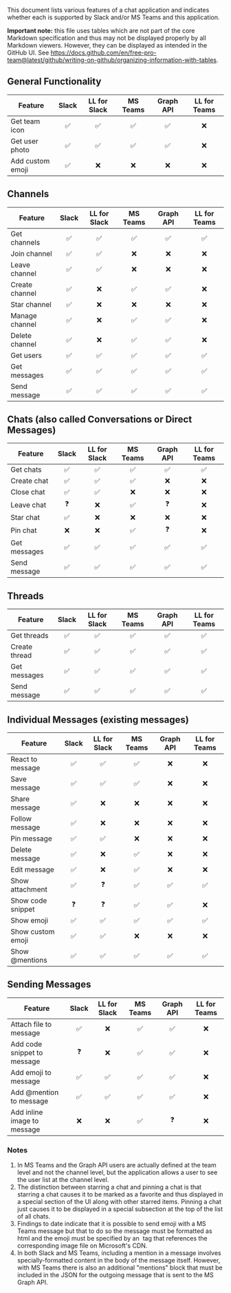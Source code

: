 
This document lists various features of a chat application and indicates whether each is supported by Slack and/or MS Teams and this application.

**Important note:** this file uses tables which are not part of the core Markdown specification and thus may not be displayed properly by all Markdown viewers.  However, they can be displayed as intended in the GitHub UI.  See https://docs.github.com/en/free-pro-team@latest/github/writing-on-github/organizing-information-with-tables.

## General Functionality ##

| Feature          | Slack              | LL for Slack       | MS Teams           | Graph API          | LL for Teams       |
| ---------------- | :----------------: | :----------------: | :----------------: | :----------------: | :----------------: |
| Get team icon    | :white_check_mark: | :white_check_mark: | :white_check_mark: | :white_check_mark: | :x:                |
| Get user photo   | :white_check_mark: | :white_check_mark: | :white_check_mark: | :white_check_mark: | :x:                |
| Add custom emoji | :white_check_mark: | :x:                | :x:                | :x:                | :x:                |

## Channels

| Feature         | Slack              | LL for Slack       | MS Teams           | Graph API          | LL for Teams       |
| --------------- | :----------------: | :----------------: | :----------------: | :----------------: | :----------------: |
| Get channels    | :white_check_mark: | :white_check_mark: | :white_check_mark: | :white_check_mark: | :white_check_mark: |
| Join channel    | :white_check_mark: | :white_check_mark: | :x:                | :x:                | :x:                |
| Leave channel   | :white_check_mark: | :white_check_mark: | :x:                | :x:                | :x:                |
| Create channel  | :white_check_mark: | :x:                | :white_check_mark: | :white_check_mark: | :x:                |
| Star channel    | :white_check_mark: | :x:                | :x:                | :x:                | :x:                |
| Manage channel  | :white_check_mark: | :x:                | :white_check_mark: | :white_check_mark: | :x:                |
| Delete channel  | :white_check_mark: | :x:                | :white_check_mark: | :white_check_mark: | :x:                |
| Get users       | :white_check_mark: | :white_check_mark: | :white_check_mark: | :white_check_mark: | :white_check_mark: |
| Get messages    | :white_check_mark: | :white_check_mark: | :white_check_mark: | :white_check_mark: | :white_check_mark: |
| Send message    | :white_check_mark: | :white_check_mark: | :white_check_mark: | :white_check_mark: | :white_check_mark: |


## Chats (also called Conversations or Direct Messages)

| Feature          | Slack              | LL for Slack       | MS Teams           | Graph API          | LL for Teams       |
| ---------------- | :----------------: | :----------------: | :----------------: | :----------------: | :----------------: |
| Get chats        | :white_check_mark: | :white_check_mark: | :white_check_mark: | :white_check_mark: | :white_check_mark: |
| Create chat      | :white_check_mark: | :white_check_mark: | :white_check_mark: | :x:                | :x:                |
| Close chat       | :white_check_mark: | :white_check_mark: | :x:                | :x:                | :x:                |
| Leave chat       | :question:         | :x:                | :white_check_mark: | :question:         | :x:                |
| Star chat        | :white_check_mark: | :x:                | :x:                | :x:                | :x:                |
| Pin chat         | :x:                | :x:                | :white_check_mark: | :question:         | :x:                |
| Get messages     | :white_check_mark: | :white_check_mark: | :white_check_mark: | :white_check_mark: | :white_check_mark: |
| Send message     | :white_check_mark: | :white_check_mark: | :white_check_mark: | :white_check_mark: | :white_check_mark: |

## Threads

| Feature         | Slack              | LL for Slack       | MS Teams           | Graph API          | LL for Teams       |
| --------------- | :----------------: | :----------------: | :----------------: | :----------------: | :----------------: |
| Get threads     | :white_check_mark: | :white_check_mark: | :white_check_mark: | :white_check_mark: | :white_check_mark: |
| Create thread   | :white_check_mark: | :white_check_mark: | :white_check_mark: | :white_check_mark: | :white_check_mark: |
| Get messages    | :white_check_mark: | :white_check_mark: | :white_check_mark: | :white_check_mark: | :white_check_mark: |
| Send message    | :white_check_mark: | :white_check_mark: | :white_check_mark: | :white_check_mark: | :white_check_mark: |


## Individual Messages (existing messages)

| Feature           | Slack              | LL for Slack       | MS Teams           | Graph API          | LL for Teams       |
| ----------------- | :----------------: | :----------------: | :----------------: | :----------------: | :----------------: |
| React to message  | :white_check_mark: | :white_check_mark: | :white_check_mark: | :x:                | :x:                |
| Save message      | :white_check_mark: | :white_check_mark: | :white_check_mark: | :x:                | :x:                |
| Share message     | :white_check_mark: | :x:                | :x:                | :x:                | :x:                |
| Follow message    | :white_check_mark: | :x:                | :x:                | :x:                | :x:                |
| Pin message       | :white_check_mark: | :white_check_mark: | :x:                | :x:                | :x:                |
| Delete message    | :white_check_mark: | :x:                | :white_check_mark: | :x:                | :x:                |
| Edit message      | :white_check_mark: | :x:                | :white_check_mark: | :x:                | :x:                |
| Show attachment   | :white_check_mark: | :question:         | :white_check_mark: | :white_check_mark: | :white_check_mark: |
| Show code snippet | :question:         | :question:         | :white_check_mark: | :white_check_mark: | :x:                |
| Show emoji        | :white_check_mark: | :white_check_mark: | :white_check_mark: | :white_check_mark: | :white_check_mark: |
| Show custom emoji | :white_check_mark: | :white_check_mark: | :x:                | :x:                | :x:                |
| Show @mentions    | :white_check_mark: | :white_check_mark: | :white_check_mark: | :white_check_mark: | :white_check_mark: |


## Sending Messages

| Feature                     | Slack              | LL for Slack       | MS Teams           | Graph API          | LL for Teams       |
| --------------------------- | :----------------: | :----------------: | :----------------: | :----------------: | :----------------: |
| Attach file to message      | :white_check_mark: | :x:                | :white_check_mark: | :white_check_mark: | :x:                |
| Add code snippet to message | :question:         | :x:                | :white_check_mark: | :white_check_mark: | :x:                |
| Add emoji to message        | :white_check_mark: | :white_check_mark: | :white_check_mark: | :white_check_mark: | :x:                |
| Add @mention to message     | :white_check_mark: | :white_check_mark: | :white_check_mark: | :white_check_mark: | :x:                |
| Add inline image to message | :x:                | :x:                | :white_check_mark: | :question:         | :x:                |



### Notes
1. In MS Teams and the Graph API users are actually defined at the team level and not the channel level, but the application 
allows a user to see the user list at the channel level.
2. The distinction between starring a chat and pinning a chat is that starring a chat causes it to be marked as a favorite 
and thus displayed in a special section of the UI along with other starred items.  Pinning a chat just causes it to be displayed in 
a special subsection at the top of the list of all chats.
3. Findings to date indicate that it is possible to send emoji with a MS Teams message but that to do so the message must be 
formatted as html and the emoji must be specified by an <img> tag that references the corresponding image file on Microsoft's 
CDN.
4. In both Slack and MS Teams, including a mention in a message involves specially-formatted content in the body of the message itself. 
However, with MS Teams there is also an additional "mentions" block that must be included in the JSON for the outgoing message that
is sent to the MS Graph API.

